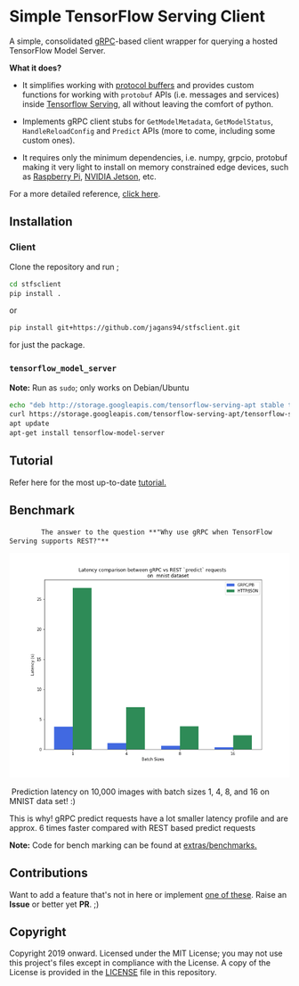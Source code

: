 # Simple TensorFlow Serving Client

A simple, consolidated [gRPC](https://grpc.io/)-based client wrapper for querying a hosted TensorFlow Model Server.

**What it does?**

- It simplifies working with [protocol buffers](https://developers.google.com/protocol-buffers/) and provides custom functions for working with `protobuf` APIs (i.e. messages and services) inside [Tensorflow Serving](https://www.tensorflow.org/tfx/guide/serving), all without leaving the comfort of python. 

- Implements gRPC client stubs for `GetModelMetadata`, `GetModelStatus`, `HandleReloadConfig` and `Predict` APIs (more to come, including some custom ones).

- It requires only the minimum dependencies, i.e. numpy, grpcio, protobuf making it very light to install on memory constrained edge devices, such as [Raspberry Pi](https://www.raspberrypi.org/), [NVIDIA Jetson](https://developer.nvidia.com/embedded/jetson-nano-developer-kit), etc.

For a more detailed reference, [click here](./docs/DESIGN.md).

## Installation

### Client

Clone the repository and run ;

```bash
cd stfsclient
pip install .
```
or 

```bash
pip install git+https://github.com/jagans94/stfsclient.git
```

for just the package.

### `tensorflow_model_server` 

**Note:** Run as `sudo`; only works on Debian/Ubuntu

```bash
echo "deb http://storage.googleapis.com/tensorflow-serving-apt stable tensorflow-model-server tensorflow-model-server-universal" | tee /etc/apt/sources.list.d/tensorflow-serving.list && \
curl https://storage.googleapis.com/tensorflow-serving-apt/tensorflow-serving.release.pub.gpg | apt-key add -
apt update
apt-get install tensorflow-model-server
```

## Tutorial

Refer here for the most up-to-date [tutorial.](./extras/tutorial/simple_tutorial.ipynb)

## Benchmark

            The answer to the question **"Why use gRPC when TensorFlow Serving supports REST?"** 
![](./docs/latency_profile_mnist.png)

​      			Prediction latency on 10,000 images with batch sizes 1, 4, 8, and 16 on MNIST data set! :) 

This is why! gRPC predict requests have a lot smaller latency profile and are approx. 6 times faster compared with REST based predict requests 

**Note:** Code for bench marking can be found at  [extras/benchmarks.](./extras/benchmarks)

## Contributions

Want to add a feature that's not in here or implement [one of these](./docs/TODO.md). Raise an **Issue** or better yet **PR**. ;)

## Copyright

Copyright 2019 onward. Licensed under the MIT License; you may not use this project's files except in compliance with the License. A copy of the License is provided in the [LICENSE](./LICENSE) file in this repository.

